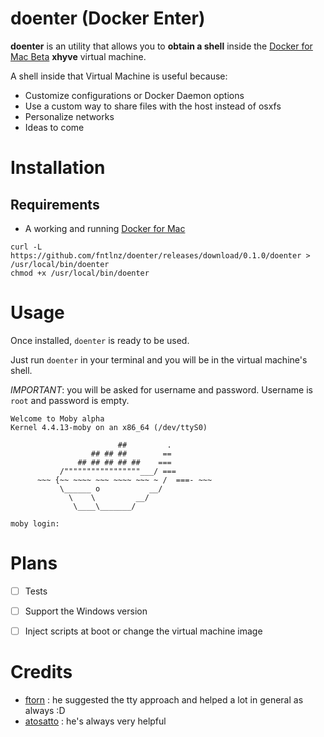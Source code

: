 # doenter (Docker Enter)

**doenter** is an utility that allows you to **obtain a shell** inside the [Docker for Mac Beta](https://blog.docker.com/2016/03/docker-for-mac-windows-beta/) **xhyve** virtual machine.

A shell inside that Virtual Machine is useful because:

- Customize configurations or Docker Daemon options
- Use a custom way to share files with the host instead of osxfs
- Personalize networks
- Ideas to come


# Installation

## Requirements

- A working and running [Docker for Mac](https://docs.docker.com/engine/installation/mac/)

```
curl -L https://github.com/fntlnz/doenter/releases/download/0.1.0/doenter > /usr/local/bin/doenter
chmod +x /usr/local/bin/doenter
```

# Usage

Once installed, `doenter` is ready to be used.

Just run `doenter` in your terminal and you will be in the virtual machine's shell.

*IMPORTANT*: you will be asked for username and password. Username is `root` and password is empty.

```
Welcome to Moby alpha
Kernel 4.4.13-moby on an x86_64 (/dev/ttyS0)

                        ##         .
                  ## ## ##        ==
               ## ## ## ## ##    ===
           /"""""""""""""""""___/ ===
      ~~~ {~~ ~~~~ ~~~ ~~~~ ~~~ ~ /  ===- ~~~
           \______ o           __/
             \    \         __/
              \____\_______/

moby login:
```

# Plans

- [ ] Tests
- [ ] Support the Windows version
- [ ] Inject scripts at boot or change the virtual machine image


# Credits

- [ftorn](https://github.com/ftorn) : he suggested the tty approach and helped a lot in general as always :D
- [atosatto](https://github.com/atosatto) : he's always very helpful

